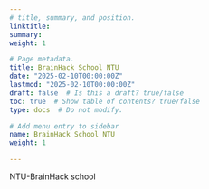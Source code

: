 ```yaml
---
# title, summary, and position.
linktitle:
summary:
weight: 1

# Page metadata.
title: BrainHack School NTU
date: "2025-02-10T00:00:00Z"
lastmod: "2025-02-10T00:00:00Z"
draft: false  # Is this a draft? true/false
toc: true  # Show table of contents? true/false
type: docs  # Do not modify.

# Add menu entry to sidebar
name: BrainHack School NTU
weight: 1

---
```


NTU-BrainHack school
